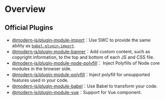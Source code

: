 # Overview

## Official Plugins

* [@modern-js/plugin-module-import](./plugin-import.md)：Use SWC to provide the same ability as [`babel-plugin-import`](https://github.com/umijs/babel-plugin-import).
* [@modern-js/plugin-module-banner](./plugin-banner.md)：Add custom content, such as copyright information, to the top and bottom of each JS and CSS file.
* [@modern-js/plugin-module-node-polyfill](./plugin-node-polyfill.mdx)： Inject Polyfills of Node core modules in the browser side.
* [@modern-js/plugin-module-polyfill](./plugin-polyfill.md)：Inject polyfill for unsupported features used in your code.
* [@modern-js/plugin-module-babel](./plugin-babel.md)：Use Babel to transform your code.
* [@modern-js/plugin-module-vue](./plugin-vue.md)：Support for Vue component.

